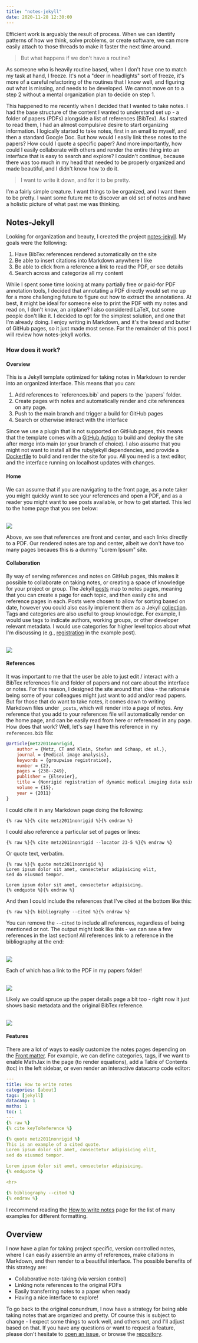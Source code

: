 ```yaml
---
title: "notes-jekyll"
date: 2020-11-28 12:30:00
---
```


Efficient work is arguably the result of process. When we can identify patterns of how we think, solve problems,
or create software, we can more easily attach to those threads to make it faster the next time around.

> But what happens if we don't have a routine?

As someone who is heavily routine based, when I don't have one to match my task at hand, I freeze.
It's not a "deer in headlights" sort of freeze, it's more of a careful refactoring of the routines that I
know well, and figuring out what is missing, and needs to be developed. We cannot move on to a step 2 
without a mental organization plan to decide on step 1.

This happened to me recently when I decided that I wanted to take notes. I had the base structure
of the content I wanted to understand set up - a folder of papers (PDFs) alongside a list of references (BibTex).
As I started to read them, I had an almost compulsive desire to start organizing information. I logically
started to take notes, first in an email to myself, and then a standard Google Doc. But how would I easily
link these notes to the papers? How could I quote a specific paper? And more importantly, how could I
easily collaborate with others and render the entire thing into an interface that is easy to search and
explore? I couldn't continue, because there was too much in my head that needed to be properly organized
and made beautiful, and I didn't know how to do it.

> I want to write it down, and for it to be pretty.

I'm a fairly simple creature. I want things to be organized, and I want them to be pretty.
I want some future me to discover an old set of notes and have a holistic picture of
what past me was thinking.

## Notes-Jekyll

Looking for organization and beauty, I created the project <a href="https://vsoch.github.io/notes-jekyll/" target="_blank">notes-jekyll</a>.
My goals were the following:

<ol class="custom-counter">
  <li>Have BibTex references rendered automatically on the site</li>
  <li>Be able to insert citations into Markdown anywhere I like</li>
  <li>Be able to click from a reference a link to read the PDF, or see details</li>
  <li>Search across and categorize all my content</li>
</ol>

While I spent some time looking at many partially free or paid-for PDF annotation tools,
I decided that annotating a PDF directly would set me up for a more challenging future
to figure out how to extract the annotations. At best, it might be ideal for someone else
to print the PDF with my notes and read on, I don't know, an airplane? 
I also considered LaTeX, but some people don't like it. I decided to opt for
the simplest solution, and one that I'm already doing. I enjoy writing in Markdown, and it's
the bread and butter of GitHub pages, so it just made most sense. For the remainder of
this post I will review how notes-jekyll works.

### How does it work?

#### Overview

This is a Jekyll template optimized for taking notes in Markdown to render into an
organized interface. This means that you can:

<ol class="custom-counter">
<li>Add references to `references.bib` and papers to the `papers` folder.</li>
<li>Create pages with notes and automatically render and cite references on any page.</li>
<li> Push to the main branch and trigger a build for GitHub pages</li>
<li>Search or otherwise interact with the interface</li>
</ol>

Since we use a plugin that is not supported on GitHub pages, this means that
the template comes with a <a href="https://github.com/vsoch/notes-jekyll/blob/main/.github/workflows/build.yml" target="_blank">GitHub Action</a> 
to build and deploy the site after merge into main (or your branch of choice).
I also assume that you might not want to install all the ruby/jekyll dependencies,
and provide a <a href="https://github.com/vsoch/notes-jekyll/blob/main/Dockerfile" target="_blank">Dockerfile</a>
to build and render the site for you. All you need is a text editor, and the interface
running on localhost updates with changes.

#### Home

We can assume that if you are navigating to the front page, as a note taker you might
quickly want to see your references and open a PDF, and as a reader you might want to see
posts available, or how to get started. This led to the home page that you see below:

<br>
<a target="_blank" href="https://vsoch.github.io/notes-jekyll/">
<img src="https://raw.githubusercontent.com/vsoch/notes-jekyll/main/assets/img/home.png">
</a>
<br>

Above, we see that references are front and center, and each links directly to a PDF. Our
rendered notes are top and center, albeit we don't have too many pages becaues this is a dummy
"Lorem Ipsum" site.

#### Collaboration

By way of serving references and notes on GitHub pages, this makes it possible
to collaborate on taking notes, or creating a space of knowledge for your project
or group. The Jekyll <a href="https://jekyllrb.com/docs/posts/" target="_blank">posts</a> map 
to notes pages, meaning that you can create a page for each topic, and then easily cite and reference pages in each.
Posts were chosen to allow for sorting based on date, however you could also easily
implement them as a Jekyll <a href="https://jekyllrb.com/docs/collections/" target="_blank">collection</a>.
Tags and categories are also useful to group knowledge. For example, I would use tags to indicate authors,
working groups, or other developer relevant metadata. I would use categories for higher level topics
about what I'm discussing (e.g., <a href="https://vsoch.github.io/notes-jekyll/registration" target="_blank">registration</a> in the example post).

<br>
<a target="_blank" href="https://vsoch.github.io/notes-jekyll/registration">
<img src="https://raw.githubusercontent.com/vsoch/notes-jekyll/main/assets/img/registration.png">
</a>
<br>

#### References

It was important to me that the user be able to just edit / interact with a BibTex references
file and folder of papers and not care about the interface or notes. For this reason, I designed
the site around that idea - the rationale being some of your colleagues might just want to 
add and/or read papers. But for those that do want to take notes, it comes down to writing
Markdown files under `_posts`, which will render into a page of notes. Any reference
that you add to your references file will automatically render on the home page,
and can be easily read from here or referenced in any page. How does that work?
Well, let's say I have this reference in my `references.bib` file:

```bibtex
@article{metz2011nonrigid,
	author = {Metz, CT and Klein, Stefan and Schaap, et al.},
	journal = {Medical image analysis},
	keywords = {groupwise registration},
	number = {2},
	pages = {238--249},
	publisher = {Elsevier},
	title = {Nonrigid registration of dynamic medical imaging data using...},
	volume = {15},
	year = {2011}
}
```

I could cite it in any Markdown page doing the following:

```
{% raw %}{% cite metz2011nonrigid %}{% endraw %}
```

I could also reference a particular set of pages or lines:

```
{% raw %}{% cite metz2011nonrigid --locator 23-5 %}{% endraw %}
```

Or quote text, verbatim. 

```
{% raw %}{% quote metz2011nonrigid %}
Lorem ipsum dolor sit amet, consectetur adipisicing elit,
sed do eiusmod tempor.

Lorem ipsum dolor sit amet, consectetur adipisicing.
{% endquote %}{% endraw %}
```

And then I could include the references that I've cited at the bottom like this:

```
{% raw %}{% bibliography --cited %}{% endraw %}
```

You can remove the `--cited` to include all references, regardless of being mentioned or
not. The output might look like this - we can see a few references in the last section!
All references link to a reference in the bibliography at the end:

<br>
<a target="_blank" href="https://vsoch.github.io/notes-jekyll/registration">
<img src="https://raw.githubusercontent.com/vsoch/notes-jekyll/main/assets/img/references.png">
</a>
<br>

Each of which has a link to the PDF in my papers folder!

<br>
<a target="_blank" href="https://vsoch.github.io/notes-jekyll/papers/strand2017concept.pdf">
<img src="https://raw.githubusercontent.com/vsoch/notes-jekyll/main/assets/img/pdf.png">
</a>
<br>

Likely we could spruce up the paper details page a bit too - right now it just shows
basic metadata and the original BibTex reference.

<br>
<a target="_blank" href="https://vsoch.github.io/paper-details/strand2017concept.html">
<img src="https://raw.githubusercontent.com/vsoch/notes-jekyll/main/assets/img/details.png">
</a>
<br>

#### Features

There are a lot of ways to easily customize the notes pages depending on the
<a href="https://jekyllrb.com/docs/front-matter/" target="_blank">Front matter</a>.
For example, we can define categories, tags, if we want to enable MathJax in the
page (to render equations), add a Table of Contents (toc) in the left sidebar,
or even render an interactive datacamp code editor:

```yaml
---
title: How to write notes
categories: [about]
tags: [jekyll]
datacamp: 1
maths: 1
toc: 1
---
{% raw %}
{% cite keyToReference %}

{% quote metz2011nonrigid %}
This is an example of a cited quote.
Lorem ipsum dolor sit amet, consectetur adipisicing elit,
sed do eiusmod tempor.

Lorem ipsum dolor sit amet, consectetur adipisicing.
{% endquote %}

<hr>

{% bibliography --cited %}
{% endraw %}
```

I recommend reading the <a href="https://vsoch.github.io/notes-jekyll/how-to-write-notes" target="_blank">How to write notes</a>
page for the list of many examples for different formatting.


## Overview

I now have a plan for taking project specific, version controlled notes, where
I can easily assemble an army of references, make citations in Markdown, and then
render to a beautiful interface. The possible benefits of this strategy are:

<ul class="custom-counter">
  <li>Collaborative note-taking (via version control)</li>
  <li>Linking note references to the original PDFs</li>
  <li>Easily transferring notes to a paper when ready</li>
  <li>Having a nice interface to explore!</li>
</ul>

To go back to the original conundrum, I now have a strategy for being able
taking notes that are organized and pretty. Of course this is subject to change -
I expect some things to work well, and others not, and I'll adjust based on that.
If you have any questions or want to request a feature, please don't hesitate
to [open an issue](https://github.com/vsoch/notes-jekyll/issues), or browse the
[repository](https://github.com/vsoch/notes-jekyll). 
